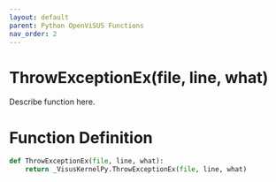 ```yaml
---
layout: default
parent: Python OpenViSUS Functions
nav_order: 2
---
```


# ThrowExceptionEx(file, line, what)

Describe function here.

# Function Definition

```python
def ThrowExceptionEx(file, line, what):
    return _VisusKernelPy.ThrowExceptionEx(file, line, what)

```
